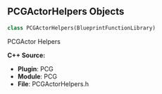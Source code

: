 ## PCGActorHelpers Objects

```python
class PCGActorHelpers(BlueprintFunctionLibrary)
```

PCGActor Helpers

**C++ Source:**

- **Plugin**: PCG
- **Module**: PCG
- **File**: PCGActorHelpers.h

<a id="unreal.PCGComponent"></a>